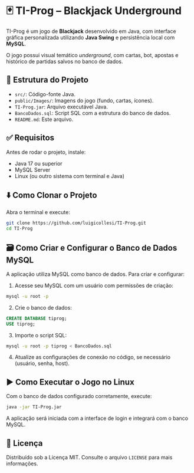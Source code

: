 # 🃏 TI-Prog – Blackjack Underground

TI-Prog é um jogo de **Blackjack** desenvolvido em Java, com interface gráfica personalizada utilizando **Java Swing** e persistência local com **MySQL**.

O jogo possui visual temático *underground*, com cartas, bot, apostas e histórico de partidas salvos no banco de dados.

## 📁 Estrutura do Projeto

- `src/`: Código-fonte Java.
- `public/Images/`: Imagens do jogo (fundo, cartas, ícones).
- `TI-Prog.jar`: Arquivo executável Java.
- `BancoDados.sql`: Script SQL com a estrutura do banco de dados.
- `README.md`: Este arquivo.

## ✅ Requisitos

Antes de rodar o projeto, instale:

- Java 17 ou superior
- MySQL Server
- Linux (ou outro sistema com terminal e Java)

## ⬇️ Como Clonar o Projeto

Abra o terminal e execute:

```bash
git clone https://github.com/luigicollesi/TI-Prog.git
cd TI-Prog
```

## 🗃️ Como Criar e Configurar o Banco de Dados MySQL

A aplicação utiliza MySQL como banco de dados. Para criar e configurar:

1. Acesse seu MySQL com um usuário com permissões de criação:

```bash
mysql -u root -p
```

2. Crie o banco de dados:

```sql
CREATE DATABASE tiprog;
USE tiprog;
```

3. Importe o script SQL:

```bash
mysql -u root -p tiprog < BancoDados.sql
```

4. Atualize as configurações de conexão no código, se necessário (usuário, senha, host).

## ▶️ Como Executar o Jogo no Linux

Com o banco de dados configurado corretamente, execute:

```bash
java -jar TI-Prog.jar
```

A aplicação será iniciada com a interface de login e integrará com o banco MySQL.

## 📜 Licença

Distribuído sob a Licença MIT. Consulte o arquivo `LICENSE` para mais informações.
